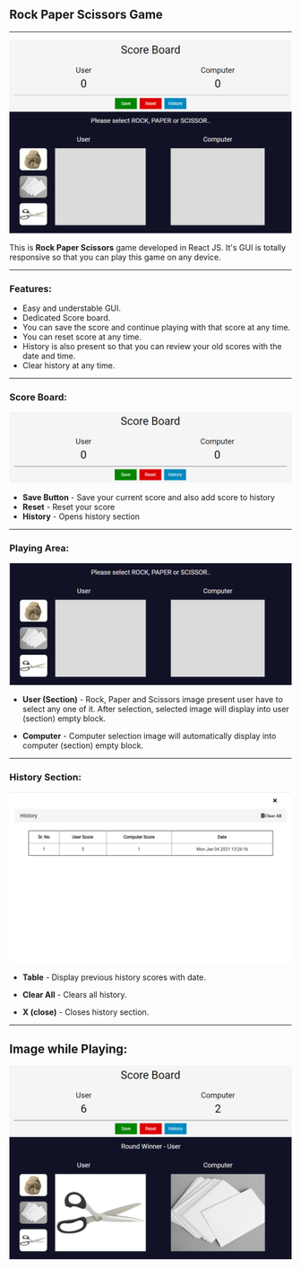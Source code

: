## Rock Paper Scissors Game

---

![Webpage Image](https://raw.githubusercontent.com/Sanket292001/Rock-Paper-Scissors-Game/main/Website%20Images/Webpage.PNG?token=AMQRRX7W5KIPGOH5GWVCPY276QFPI)

This is **Rock Paper Scissors** game developed in React JS. It's GUI is totally responsive so that you can play this game on any device.

---

### Features:

- Easy and understable GUI.
- Dedicated Score board.
- You can save the score and continue playing with that score at any time.
- You can reset score at any time.
- History is also present so that you can review your old scores with the date and time.
- Clear history at any time.

---

### Score Board:

![Score Board](https://raw.githubusercontent.com/Sanket292001/Rock-Paper-Scissors-Game/main/Website%20Images/Score%20Board.PNG?token=AMQRRX35DOWDGB7D26NSCEK76QFSQ)

- **Save Button** - Save your current score and also add score to history
- **Reset** - Reset your score
- **History** - Opens history section

---

### Playing Area:

![Score Board](https://raw.githubusercontent.com/Sanket292001/Rock-Paper-Scissors-Game/main/Website%20Images/Playing%20Area.PNG?token=AMQRRXZS7Y6M33HFRDZ4STK76QFUC)

- **User (Section)** - Rock, Paper and Scissors image present user have to select any one of it. After selection, selected image will display into user (section) empty block.

- **Computer** - Computer selection image will automatically display into computer (section) empty block.

---

### History Section:

![Score Board](https://raw.githubusercontent.com/Sanket292001/Rock-Paper-Scissors-Game/main/Website%20Images/History.PNG?token=AMQRRXZW4GAW75CI4GVIZ6276QFVS)

- **Table** - Display previous history scores with date.

- **Clear All** - Clears all history.

- **X (close)** - Closes history section.

---

## Image while Playing:

![Image While Playing](https://raw.githubusercontent.com/Sanket292001/Rock-Paper-Scissors-Game/main/Website%20Images/Playing%20Game.PNG?token=AMQRRXZQUL2APTKLQS4DFVS76QGDK)
